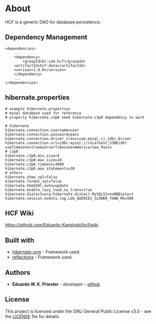 # About

HCF is a generic DAO for database persistence.

## Dependency Management
```
<dependencies>
    ...
    <dependency>
        <groupId>br.com.hcf</groupId>
	<artifactId>hcf-data</artifactId>
	<version>1.0.0</version>
    </dependency>
    ...
</dependencies>
```

## hibernate.properties
```
# example hibernate.properties
# mysql database used for reference
# property hibernate.c3p0 need hibernate-c3p0 dependency to work

# hibernate
hibernate.connection.username=user
hibernate.connection.password=pass
hibernate.connection.driver_class=com.mysql.cj.jdbc.Driver
hibernate.connection.url=jdbc:mysql://localhost:3306/db?useTimezone=true&serverTimezone=America/Sao_Paulo
# c3p0
hibernate.c3p0.min_size=5
hibernate.c3p0.max_size=10
hibernate.c3p0.timeout=3000
hibernate.c3p0.max_statements=30
# others
hibernate.show_sql=false
hibernate.format_sql=false
hibernate.hbm2ddl.auto=update
hibernate.enable_lazy_load_no_trans=true
hibernate.dialect=org.hibernate.dialect.MySQL5InnoDBDialect
hibernate.session.events.log.LOG_QUERIES_SLOWER_THAN_MS=500
```

## HCF Wiki
https://github.com/Eduardo-Karpinski/hcf/wiki

## Built with
* [hibernate-orm](https://github.com/hibernate/hibernate-orm) - Framework used.
* [reflections](https://github.com/ronmamo/reflections) - Framework used.

## Authors
* **Eduardo W. K. Priester** - *developer* - [github](https://github.com/Eduardo-Karpinski)

## License
This project is licensed under the GNU General Public License v3.0 - see the [LICENSE](LICENSE) file for details
